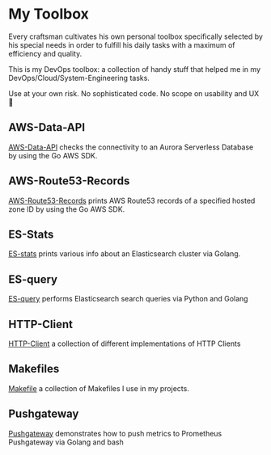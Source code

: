 # My Toolbox

Every craftsman cultivates his own personal toolbox specifically selected by his special needs in order to fulfill his daily tasks with a maximum of efficiency and quality.

This is my DevOps toolbox: a collection of handy stuff that helped me in my DevOps/Cloud/System-Engineering tasks.

Use at your own risk. No sophisticated code. No scope on usability and UX 🙂

## AWS-Data-API

[AWS-Data-API](aws-data-api) checks the connectivity to an Aurora Serverless Database by using the Go AWS SDK.

## AWS-Route53-Records

[AWS-Route53-Records](aws-route53-records) prints AWS Route53 records of a specified hosted zone ID by using the Go AWS SDK.

## ES-Stats

[ES-stats](es-stats) prints various info about an Elasticsearch cluster via Golang.

## ES-query

[ES-query](es-query) performs Elasticsearch search queries via Python and Golang

## HTTP-Client

[HTTP-Client](http-client) a collection of different implementations of HTTP Clients

## Makefiles

[Makefile](makefile) a collection of Makefiles I use in my projects.

## Pushgateway

[Pushgateway](pushgateway) demonstrates how to push metrics to Prometheus Pushgateway via Golang and bash
